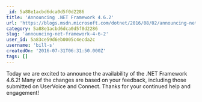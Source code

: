 ```yaml
---
_id: 5a88e1acbd6dca0d5f0d2286
title: 'Announcing .NET Framework 4.6.2'
url: 'https://blogs.msdn.microsoft.com/dotnet/2016/08/02/announcing-net-framework-4-6-2/'
category: 5a88e1acbd6dca0d5f0d2286
slug: 'announcing-net-framework-4-6-2'
user_id: 5a83ce59d6eb0005c4ecda2c
username: 'bill-s'
createdOn: '2016-07-31T06:31:50.000Z'
tags: []
---
```


Today we are excited to announce the availability of the .NET Framework 4.6.2! Many of the changes are based on your feedback, including those submitted on UserVoice and Connect. Thanks for your continued help and engagement!

